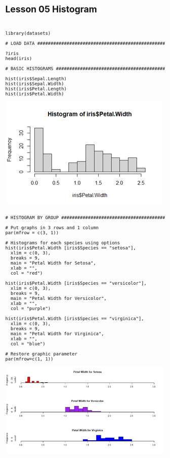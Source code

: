 # Lesson 05 Histogram
<pre>


library(datasets)

# LOAD DATA ################################################

?iris
head(iris)

# BASIC HISTOGRAMS #########################################

hist(iris$Sepal.Length)
hist(iris$Sepal.Width)
hist(iris$Petal.Length)
hist(iris$Petal.Width)

<img src="https://github.com/FathirAMM/R-programming-in-practice/blob/main/free%20code%20camp/Lesson%2005/histogram.png" />

</pre>

<pre>
# HISTOGRAM BY GROUP #######################################

# Put graphs in 3 rows and 1 column
par(mfrow = c(3, 1))

# Histograms for each species using options
hist(iris$Petal.Width [iris$Species == "setosa"],
  xlim = c(0, 3),
  breaks = 9,
  main = "Petal Width for Setosa",
  xlab = "",
  col = "red")

hist(iris$Petal.Width [iris$Species == "versicolor"],
  xlim = c(0, 3),
  breaks = 9,
  main = "Petal Width for Versicolor",
  xlab = "",
  col = "purple")

hist(iris$Petal.Width [iris$Species == "virginica"],
  xlim = c(0, 3),
  breaks = 9,
  main = "Petal Width for Virginica",
  xlab = "",
  col = "blue")

# Restore graphic parameter
par(mfrow=c(1, 1))

<img src="https://github.com/FathirAMM/R-programming-in-practice/blob/main/free%20code%20camp/Lesson%2005/multiplehist.png" />


</pre>
